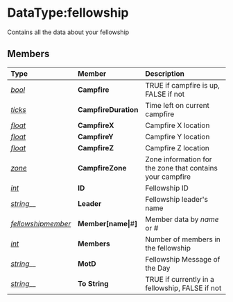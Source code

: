 # DataType:fellowship

Contains all the data about your fellowship

## Members

| **Type** | **Member** | **Description** |
| :--- | :--- | :--- |
| [_bool_](datatype-bool.md) | **Campfire** | TRUE if campfire is up, FALSE if not |
| [_ticks_](datatype-ticks.md) | **CampfireDuration** | Time left on current campfire |
| [_float_](datatype-float.md) | **CampfireX** | Campfire X location |
| [_float_](datatype-float.md) | **CampfireY** | Campfire Y location |
| [_float_](datatype-float.md) | **CampfireZ** | Campfire Z location |
| [_zone_](datatype-zone.md) | **CampfireZone** | Zone information for the zone that contains your campfire |
| [_int_](datatype-int.md) | **ID** | Fellowship ID |
| [_string_](datatype-string.md)\_\_ | **Leader** | Fellowship leader's name |
| [_fellowshipmember_](datatype-fellowshipmember.md) | **Member[**name**\|**\#**]** | Member data by _name_ or _\#_ |
| [_int_](datatype-int.md) | **Members** | Number of members in the fellowship |
| [_string_](datatype-string.md)\_\_ | **MotD** | Fellowship Message of the Day |
| [_string_](datatype-string.md)\_\_ | **To String** | TRUE if currently in a fellowship, FALSE if not |

